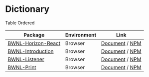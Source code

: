 # Dictionary

Table Ordered

| Package                                                          | Environment | Link                                                                                     |
| ---------------------------------------------------------------- | ----------- | ---------------------------------------------------------------------------------------- |
| [BWNL-Horizon-React](//github.com/SudoDotDog/BWNL-Horizon-React) | Browser     | [Document](//horizon-react.bwnl.io) / [NPM](//www.npmjs.com/package/@bwnl/react-horizon) |
| [BWNL-Introduction](//github.com/SudoDotDog/BWNL-Introduction)   | Browser     | [Document](//introduction.bwnl.io) / [NPM](//www.npmjs.com/package/@bwnl/introduction)   |
| [BWNL-Listener](//github.com/SudoDotDog/BWNL-Listener)           | Browser     | [Document](//listener.bwnl.io) / [NPM](//www.npmjs.com/package/@bwnl/listener)           |
| [BWNL-Print](//github.com/SudoDotDog/BWNL-Print)                 | Browser     | [Document](//print.bwnl.io) / [NPM](//www.npmjs.com/package/@bwnl/print)                 |
